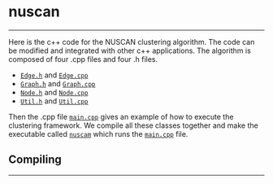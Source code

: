 # nuscan
--------------
Here is the c++ code for the NUSCAN clustering algorithm. The code can be modified and integrated with other c++ applications. The algorithm is composed of four .cpp files and four .h files.

+ [`Edge.h`](https://github.com/JoetheManHowie/NUSCAN/blob/main/nuscan/Edge.h) and [`Edge.cpp`](https://github.com/JoetheManHowie/NUSCAN/blob/main/nuscan/Edge.cpp)
+ [`Graph.h`](https://github.com/JoetheManHowie/NUSCAN/blob/main/nuscan/Graph.h) and [`Graph.cpp`](https://github.com/JoetheManHowie/NUSCAN/blob/main/nuscan/Graph.cpp)
+ [`Node.h`](https://github.com/JoetheManHowie/NUSCAN/blob/main/nuscan/Node.h) and [`Node.cpp`](https://github.com/JoetheManHowie/NUSCAN/blob/main/nuscan/Node.cpp)
+ [`Util.h`](https://github.com/JoetheManHowie/NUSCAN/blob/main/nuscan/Util.h) and [`Util.cpp`](https://github.com/JoetheManHowie/NUSCAN/blob/main/nuscan/Util.cpp)

Then the .cpp file [`main.cpp`](https://github.com/JoetheManHowie/NUSCAN/blob/main/nuscan/main.cpp) gives an example of how to execute the clustering framework. We compile all these classes together and make the executable called [`nuscam`](https://github.com/JoetheManHowie/NUSCAN/blob/main/nuscan/nuscan) which runs the [`main.cpp`](https://github.com/JoetheManHowie/NUSCAN/blob/main/nuscan/main.cpp) file.


## Compiling
------------